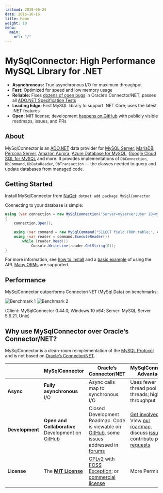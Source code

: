 ```yaml
---
lastmod: 2019-06-20
date: 2016-10-16
title: Home
weight: 10
menu:
  main:
    url: "/"
---
```


# MySqlConnector: High Performance MySQL Library for .NET

* **Asynchronous:** True asynchronous I/O for maximum throughput
* **Fast:** Optimized for speed and low memory usage
* **Reliable:** Fixes [dozens of open bugs](/tutorials/migrating-from-connector-net/#fixed-bugs) in Oracle’s Connector/NET; passes all [ADO.NET Specification Tests](https://mysql-net.github.io/AdoNetResults/)
* **Leading Edge:** First MySQL library to support .NET Core; uses the latest .NET features
* **Open:** MIT license; development [happens on GitHub](https://github.com/mysql-net/MySqlConnector) with publicly visible roadmaps, issues, and PRs

## About

MySqlConnector is an [ADO.NET](https://msdn.microsoft.com/en-us/library/e80y5yhx.aspx) data
provider for [MySQL Server](https://www.mysql.com/), [MariaDB](https://mariadb.org/),
[Percona Server](https://www.percona.com/software/mysql-database/percona-server), [Amazon Aurora](https://aws.amazon.com/rds/aurora/),
[Azure Database for MySQL](https://azure.microsoft.com/en-us/services/mysql/),
[Google Cloud SQL for MySQL](https://cloud.google.com/sql/docs/mysql/) and more. It provides implementations of
`DbConnection`, `DbCommand`, `DbDataReader`, `DbTransaction` &mdash; the classes
needed to query and update databases from managed code.

## Getting Started

Install MySqlConnector from [NuGet](https://www.nuget.org/packages/MySqlConnector/): `dotnet add package MySqlConnector`

Connecting to your database is simple:

```csharp
using (var connection = new MySqlConnection("Server=myserver;User ID=mylogin;Password=mypass;Database=mydatabase"))
{
    connection.Open();

    using (var command = new MySqlCommand("SELECT field FROM table;", connection))
    using (var reader = command.ExecuteReader())
        while (reader.Read())
            Console.WriteLine(reader.GetString(0));
}
```

For more information, see [how to install](./overview/installing/) and a [basic example](./tutorials/basic-api/) of using the API.
[Many ORMs](/overview/use-with-orms/) are supported.

## Performance

MySqlConnector outperforms Connector/NET (MySql.Data) on benchmarks:

![Benchmark 1](https://files.logoscdn.com/v1/assets/2533998/optimized?share=0xvvkseNVc6bzHkZ) ![Benchmark 2](https://files.logoscdn.com/v1/assets/2533995/optimized?share=tcaVS7frgdVm6PAz)

(Client: MySqlConnector 0.44.0, Windows 10 x64; Server: MySQL Server 5.6.21, Unix)

## Why use MySqlConnector over Oracle’s Connector/NET?

MySqlConnector is a clean-room reimplementation of the [MySQL Protocol](https://dev.mysql.com/doc/internals/en/client-server-protocol.html)
and is not based on [Oracle’s Connector/NET](https://github.com/mysql/mysql-connector-net).

<table class="table table-striped table-hover" style="max-width: 650px">
  <thead>
    <th style="width:25%"></th>
    <th style="width:25%">MySqlConnector</th>
    <th style="width:25%">Oracle’s Connector/NET</th>
    <th style="width:25%">MySqlConnector Advantage</th>
  </thead>
  <tr>
    <td><strong>Async</strong></td>
    <td><strong>Fully asynchronous</strong> I/O</td>
    <td>Async calls map to synchronous I/O</td>
    <td>Uses fewer thread pool threads; higher throughput</td>
  </tr>
  <tr>
    <td><strong>Development</strong></td>
    <td>
      <strong>Open and Collaborative</strong> Development on
      <a href="https://github.com/mysql-net/MySqlConnector">GitHub</a>
    </td>
    <td>
      Closed Development Roadmap. Code is viewable on
      <a href="https://github.com/mysql/mysql-connector-net">GitHub</a>,
      some issues addressed in <a href="http://forums.mysql.com/list.php?38">forums</a>
    </td>
    <td>
      <a href="https://github.com/mysql-net/MySqlConnector/issues?q=is%3Aissue+is%3Aopen+label%3A%22up+for+grabs%22">Get involved!</a> View
      <a href="https://github.com/mysql-net/MySqlConnector/milestones">our roadmap</a>,
      discuss <a href="https://github.com/mysql-net/MySqlConnector/issues">issues</a>,
      contribute <a href="https://github.com/mysql-net/MySqlConnector/pulls">pull requests</a>
    </td>
  </tr>
  <tr>
    <td><strong>License</strong></td>
    <td>
      The <strong><a href="https://github.com/mysql-net/MySqlConnector/blob/master/LICENSE">MIT License</a></strong>
    </td>
    <td>
      <a href="http://www.gnu.org/licenses/old-licenses/gpl-2.0.html">GPLv2</a>
      with <a href="http://www.mysql.com/about/legal/licensing/foss-exception/">FOSS Exception</a>; or
      <a href="https://www.mysql.com/about/legal/licensing/oem/">commercial license</a>
    </td>
    <td>More Permissive</td>
  </tr>
</table>

